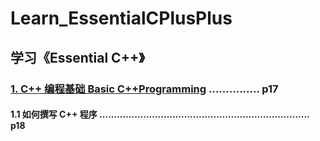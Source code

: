 # Learn_EssentialCPlusPlus
## 学习《Essential C++》
### [1. C++ 编程基础 Basic C++Programming](readme/README01.md) ............... p17
#### 1.1 如何撰写 C++ 程序 ........................................................................ p18